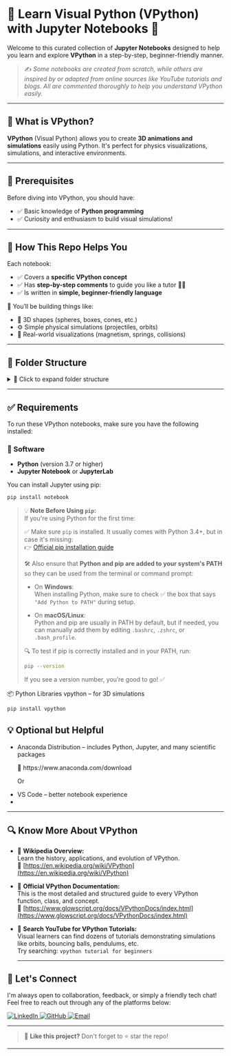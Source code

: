 # 🌟 Learn Visual Python (VPython) with Jupyter Notebooks 🚀

Welcome to this curated collection of **Jupyter Notebooks** designed to help you learn and explore **VPython** in a step-by-step, beginner-friendly manner.

> ✍️ _Some notebooks are created from scratch, while others are inspired by or adapted from online sources like YouTube tutorials and blogs. All are commented thoroughly to help you understand VPython easily._

---

## 🎯 What is VPython?

**VPython** (Visual Python) allows you to create **3D animations and simulations** easily using Python. It's perfect for physics visualizations, simulations, and interactive environments.

---

## 🧠 Prerequisites

Before diving into VPython, you should have:
- ✅ Basic knowledge of **Python programming**
- ✅ Curiosity and enthusiasm to build visual simulations!

---

## 📘 How This Repo Helps You

Each notebook:
- ✅ Covers a **specific VPython concept**
- ✅ Has **step-by-step comments** to guide you like a tutor 👨‍🏫
- ✅ Is written in **simple, beginner-friendly language**

🧪 You’ll be building things like:
- 🧊 3D shapes (spheres, boxes, cones, etc.)
- ⚙️ Simple physical simulations (projectiles, orbits)
- 🧲 Real-world visualizations (magnetism, springs, collisions)

---

## 📂 Folder Structure

<details> <summary>📁 Click to expand folder structure</summary>
  
```bash
📁 VPython-Learning-Notebooks/
├── vpython_001.ipynb  - Intro to basics
├── vpython_002.ipynb  - Basic animation
├── vpython_003.ipynb  - Bouncing Ball 3D animation
├── vpython_004.ipynb  - Animating by changing Dimensions
├── vpython_005.ipynb  - Thermometer 3D animation
├── vpython_006.ipynb  - Non-blocking dual animation
├── vpython_007.ipynb  - Mixing colors
├── vpython_008.ipynb  - Continuously color varying Orb
├── vpython_009.ipynb  - Orientation and Axis
├── vpython_010.ipynb  - Analog clock 3D animation
├── vpython_011.ipynb  - Acuurate analog clock 3D animation
├── vpython_012.ipynb  - Adding Labels and Text
├── vpython_013.ipynb  - Widgets
└── ...
```

</details>

---

## ✅ Requirements

To run these VPython notebooks, make sure you have the following installed:

### 🔧 Software

- **Python** (version 3.7 or higher)
- **Jupyter Notebook** or **JupyterLab**

You can install Jupyter using pip:

```bash
pip install notebook
```

 > 💡 **Note Before Using `pip`:**  
  > If you're using Python for the first time:
  >
  > ✅ Make sure `pip` is installed. It usually comes with Python 3.4+, but in case it's missing:  
  > 👉 [Official pip installation guide](https://pip.pypa.io/en/stable/installation)
  >
  > 🛠️ Also ensure that **Python and pip are added to your system's PATH** so they can be used from the terminal or command prompt:
  >
  > - On **Windows**:  
  >   When installing Python, make sure to check ✅ the box that says  
  >   `"Add Python to PATH"` during setup.
  >
  > - On **macOS/Linux**:  
  >   Python and pip are usually in PATH by default, but if needed, you can manually add them by editing `.bashrc`, `.zshrc`, or `.bash_profile`.
  >
  > 🔍 To test if pip is correctly installed and in your PATH, run:
  > ```bash
  > pip --version
  > ```
  > If you see a version number, you’re good to go! ✅

📦 Python Libraries
vpython – for 3D simulations

```bash
pip install vpython
```
## 💡 Optional but Helpful
- Anaconda Distribution – includes Python, Jupyter, and many scientific packages
  <p> 🔗 https://www.anaconda.com/download </p>
  <p>Or </p>
- VS Code – better notebook experience
- 
---

## 🔍 Know More About VPython

- 🧠 **Wikipedia Overview:**  
  Learn the history, applications, and evolution of VPython.  
  🔗 [https://en.wikipedia.org/wiki/VPython](https://en.wikipedia.org/wiki/VPython)

- 📘 **Official VPython Documentation:**  
  This is the most detailed and structured guide to every VPython function, class, and concept.  
  🔗 [https://www.glowscript.org/docs/VPythonDocs/index.html](https://www.glowscript.org/docs/VPythonDocs/index.html)

- 🎥 **Search YouTube for VPython Tutorials:**  
  Visual learners can find dozens of tutorials demonstrating simulations like orbits, bouncing balls, pendulums, etc.  
  Try searching: `vpython tutorial for beginners`

  ---

## 🤝 Let's Connect

I'm always open to collaboration, feedback, or simply a friendly tech chat!  
Feel free to reach out through any of the platforms below:

<p align="left">
  <a href="https://www.linkedin.com/in/jabbar-khan-abdul/" target="_blank">
    <img alt="LinkedIn" src="https://img.shields.io/badge/LinkedIn-blue?style=for-the-badge&logo=linkedin&logoColor=white"/>
  </a>
  
  <a href="https://github.com/CodingMango" target="_blank">
    <img alt="GitHub" src="https://img.shields.io/badge/GitHub-181717?style=for-the-badge&logo=github&logoColor=white"/>
  </a>

  <a href="mailto:jk7906485@gmail.com" target="_blank">
    <img alt="Email" src="https://img.shields.io/badge/Email-D14836?style=for-the-badge&logo=gmail&logoColor=white"/>
  </a>  
</p>

 ---
 
> 🌟 **Like this project?** Don't forget to ⭐ star the repo!

---
